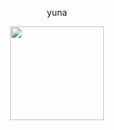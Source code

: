 <p align="center"> yuna
<p align="center">
<a href="https://osu.gatari.pw/u/27785">
  <img src="https://a.gatari.pw/27785"  
       width="150"
       height="150"></a>
<p align="center"> 
